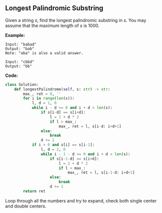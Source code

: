 ## Longest Palindromic Substring
Given a string *s*, find the longest palindromic substring in *s*. You may assume that the maximum length of *s* is 1000.

**Example:**

```
Input: "babad"
Output: "bab"
Note: "aba" is also a valid answer.
```
```
Input: "cbbd"
Output: "bb"
```

**Code:**

```python
class Solution:
    def longestPalindrome(self, s: str) -> str:
        max_, ret = 0, ''
        for i in range(len(s)):
            l, d = 1, 0
            while i - d >= 0 and i + d < len(s):
                if s[i-d] == s[i+d]:
                    l = 1 + d * 2
                    if l > max_:
                        max_, ret = l, s[i-d: i+d+1]
                else:
                    break
                d += 1
            if i > 0 and s[i] == s[i-1]:
                l, d = 2, 0
                while i - 1 - d >= 0 and i + d < len(s):
                    if s[i-1-d] == s[i+d]:
                        l = 2 + d * 2
                        if l > max_:
                            max_, ret = l, s[i-1-d: i+d+1]
                    else:
                        break
                    d += 1
        return ret
```
Loop through all the numbers and try to expand, check both single center and double centers.
